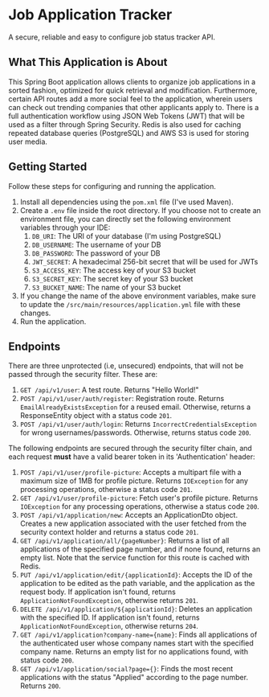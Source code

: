 # Job Application Tracker
A secure, reliable and easy to configure job status tracker API.
## What This Application is About
This Spring Boot application allows clients to organize job applications in 
a sorted fashion, optimized for quick retrieval and modification. Furthermore, 
certain API routes add a more social feel to the application,
wherein users can check out trending companies that other applicants apply to. 
There is a full authentication workflow using JSON Web Tokens (JWT) that will be
used as a filter through Spring Security. Redis is also used for caching repeated
database queries (PostgreSQL) and AWS S3 is used for storing user media.

## Getting Started
Follow these steps for configuring and running the application.
1. Install all dependencies using the `pom.xml` file (I've used Maven).
2. Create a `.env` file inside the root directory. If you choose not to 
create an environment file, you can directly set the following environment 
variables through your IDE:
    1. `DB_URI`: The URI of your database (I'm using PostgreSQL)
   2. `DB_USERNAME`: The username of your DB
   3. `DB_PASSWORD`: The password of your DB
   4. `JWT_SECRET`: A hexadecimal 256-bit secret that will be used for JWTs
   5. `S3_ACCESS_KEY`: The access key of your S3 bucket
   6. `S3_SECRET_KEY`: The secret key of your S3 bucket
   7. `S3_BUCKET_NAME`: The name of your S3 bucket
3. If you change the name of the above environment variables,
make sure to update the `/src/main/resources/application.yml` file
with these changes.
4. Run the application.

## Endpoints
There are three unprotected (i.e, unsecured) endpoints, that will
not be passed through the security filter. These are:
1. `GET /api/v1/user`: A test route. Returns "Hello World!"
2. `POST /api/v1/user/auth/register`: Registration route. Returns
`EmailAlreadyExistsException` for a reused email. Otherwise, returns
a ResponseEntity object with a status code `201`.
3. `POST /api/v1/user/auth/login`: Returns `IncorrectCredentialsException`
for wrong usernames/passwords. Otherwise, returns status code `200`.

The following endpoints are secured through the security filter chain,
and each request **must** have a valid bearer token in its 'Authentication'
header:
1. `POST /api/v1/user/profile-picture`: Accepts a multipart file with
a maximum size of 1MB for profile picture. Returns `IOException` 
for any processing operations, otherwise a status code `201`.
2. `GET /api/v1/user/profile-picture`: Fetch user's profile picture.
Returns `IOException` for any processing operations, otherwise a status code `200`.
3. `POST /api/v1/application/new`: Accepts an ApplicationDto object. Creates a 
new application associated with the user fetched from the security context holder and
returns a status code `201`.
4. `GET /api/v1/application/all/{pageNumber}`: Returns a list of all applications
of the specified page number, and if none found, returns an empty list. Note
that the service function for this route is cached with Redis.
5. `PUT /api/v1/application/edit/{applicationId}`: Accepts the ID of the 
application to be edited as the path variable, and the application as the 
request body. If application isn't found, returns `ApplicationNotFoundException`,
otherwise returns `201`.
6. `DELETE /api/v1/application/${applicationId}`: Deletes an application
with the specified ID. If application isn't found, returns `ApplicationNotFoundException`,
   otherwise returns `204`.
7. `GET /api/v1/application?company-name={name}`: Finds all applications of 
the authenticated user whose company names start with the specified company name.
Returns an empty list for no applications found, with status code `200`.
8. `GET /api/v1/application/social?page={}`: Finds the most recent applications
with the status "Applied" according to the page number. Returns `200`.


